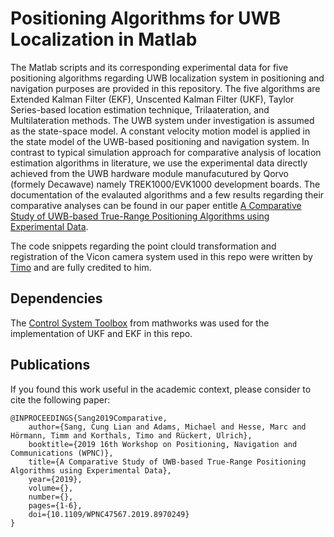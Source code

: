 # Positioning Algorithms for UWB Localization in Matlab

The Matlab scripts and its corresponding experimental data for five positioning algorithms regarding UWB localization system in positioning and navigation purposes are provided in this repository. The five algorithms are Extended Kalman Filter (EKF), Unscented Kalman Filter (UKF), Taylor Series-based location estimation technique, Trilaateration, and Multilateration methods. The UWB system under investigation is assumed as the state-space model. A constant velocity motion model is applied in the state model of the UWB-based positioning and navigation system. In contrast to typical simulation approach for comparative analysis of location estimation algorithms in literature, we use the experimental data directly achieved from the UWB hardware module manufacutured by Qorvo (formely Decawave) namely TREK1000/EVK1000 development boards. The documentation of the evalauted algorithms and a few results regarding their comparative analyses can be found in our paper entitle [A Comparative Study of UWB-based True-Range Positioning Algorithms using Experimental Data](https://ieeexplore.ieee.org/document/8970249). 

The code snippets regarding the point clould transformation and registration of the Vicon camera system used in this repo were written by [Timo](https://github.com/tik0) and are fully credited to him.


## Dependencies
The [Control System Toolbox](https://www.mathworks.com/products/control.html) from mathworks was used for the implementation of UKF and EKF in this repo.   

## Publications 
If you found this work useful in the academic context, please consider to cite the following paper:

    @INPROCEEDINGS{Sang2019Comparative,
        author={Sang, Cung Lian and Adams, Michael and Hesse, Marc and Hörmann, Timm and Korthals, Timo and Rückert, Ulrich},
        booktitle={2019 16th Workshop on Positioning, Navigation and Communications (WPNC)}, 
        title={A Comparative Study of UWB-based True-Range Positioning Algorithms using Experimental Data}, 
        year={2019},
        volume={},
        number={},
        pages={1-6},
        doi={10.1109/WPNC47567.2019.8970249}
    }
